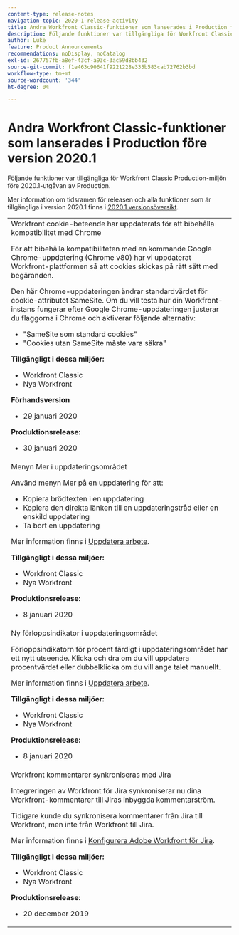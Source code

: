 ```yaml
---
content-type: release-notes
navigation-topic: 2020-1-release-activity
title: Andra Workfront Classic-funktioner som lanserades i Production före version 2020.1
description: Följande funktioner var tillgängliga för Workfront Classic Production-miljön före 2020.1-utgåvan av Production.
author: Luke
feature: Product Announcements
recommendations: noDisplay, noCatalog
exl-id: 267757fb-a8ef-43cf-a93c-3ac59d8bb432
source-git-commit: f1e463c90641f9221228e335b583cab72762b3bd
workflow-type: tm+mt
source-wordcount: '344'
ht-degree: 0%

---
```


# Andra Workfront Classic-funktioner som lanserades i Production före version 2020.1

Följande funktioner var tillgängliga för Workfront Classic Production-miljön före 2020.1-utgåvan av Production.

Mer information om tidsramen för releasen och alla funktioner som är tillgängliga i version 2020.1 finns i [2020.1 versionsöversikt](../../../product-announcements/product-releases/2020.1-release-activity/2020-1-release-overview.md).

<table style="table-layout:auto"> 
 <col> 
 <tbody> 
  <tr data-mc-conditions=""> 
   <td> Workfront cookie-beteende har uppdaterats för att bibehålla kompatibilitet med Chrome <p>För att bibehålla kompatibiliteten med en kommande Google Chrome-uppdatering (Chrome v80) har vi uppdaterat Workfront-plattformen så att cookies skickas på rätt sätt med begäranden. </p> <p>Den här Chrome-uppdateringen ändrar standardvärdet för cookie-attributet SameSite. Om du vill testa hur din Workfront-instans fungerar efter Google Chrome-uppdateringen justerar du flaggorna i Chrome och aktiverar följande alternativ: </p> 
    <ul> 
     <li>"SameSite som standard cookies" </li> 
     <li>"Cookies utan SameSite måste vara säkra"</li> 
    </ul> 
    <div class="workfront_plans"> 
     <p><strong>Tillgängligt i dessa miljöer:</strong> </p> 
     <ul> 
      <li>Workfront Classic</li> 
      <li>Nya Workfront</li> 
     </ul> 
     <p><strong>Förhandsversion</strong> </p> 
     <ul> 
      <li>29 januari 2020</li> 
     </ul> 
     <p><strong>Produktionsrelease:</strong> </p> 
     <ul> 
      <li> 30 januari 2020</li> 
     </ul> 
    </div> </td> 
  </tr> 
  <tr> 
   <td>Menyn Mer i uppdateringsområdet <p>Använd menyn Mer på en uppdatering för att:</p> 
    <ul> 
     <li>Kopiera brödtexten i en uppdatering</li> 
     <li>Kopiera den direkta länken till en uppdateringstråd eller en enskild uppdatering</li> 
     <li>Ta bort en uppdatering</li> 
    </ul> <p>Mer information finns i <a href="../../../workfront-basics/updating-work-items-and-viewing-updates/update-work.md" class="MCXref xref" xrefformat="{para}">Uppdatera arbete</a>.</p> 
    <div class="workfront_plans"> 
     <p><strong>Tillgängligt i dessa miljöer:</strong> </p> 
     <ul> 
      <li>Workfront Classic</li> 
      <li>Nya Workfront</li> 
     </ul> 
     <p><strong>Produktionsrelease:</strong> </p> 
     <ul> 
      <li> 8 januari 2020</li> 
     </ul> 
    </div> </td> 
  </tr> 
  <tr data-mc-conditions=""> 
   <td>Ny förloppsindikator i uppdateringsområdet <p>Förloppsindikatorn för procent färdigt i uppdateringsområdet har ett nytt utseende. Klicka och dra om du vill uppdatera procentvärdet eller dubbelklicka om du vill ange talet manuellt.</p> <p>Mer information finns i <a href="../../../workfront-basics/updating-work-items-and-viewing-updates/update-work.md" class="MCXref xref" xrefformat="{para}">Uppdatera arbete</a>.</p> 
    <div class="workfront_plans"> 
     <p><strong>Tillgängligt i dessa miljöer:</strong> </p> 
     <ul> 
      <li>Workfront Classic</li> 
      <li>Nya Workfront</li> 
     </ul> 
     <p><strong>Produktionsrelease:</strong> </p> 
     <ul> 
      <li> 8 januari 2020</li> 
     </ul> 
    </div> </td> 
  </tr> 
  <tr> 
   <td> Workfront kommentarer synkroniseras med Jira <p>Integreringen av Workfront för Jira synkroniserar nu dina Workfront-kommentarer till Jiras inbyggda kommentarström.</p> <p>Tidigare kunde du synkronisera kommentarer från Jira till Workfront, men inte från Workfront till Jira. </p> <p>Mer information finns i <a href="../../../workfront-integrations-and-apps/use-workfront-with-jira/configure-workfront-for-jira.md" class="MCXref xref" xrefformat="{para}">Konfigurera Adobe Workfront för Jira</a>.</p> 
    <div class="workfront_plans"> 
     <p><strong>Tillgängligt i dessa miljöer:</strong> </p> 
     <ul> 
      <li>Workfront Classic</li> 
      <li>Nya Workfront</li> 
     </ul> 
     <p><strong>Produktionsrelease:</strong> </p> 
     <ul> 
      <li> 20 december 2019</li> 
     </ul> 
    </div> </td> 
  </tr> 
 </tbody> 
</table>
